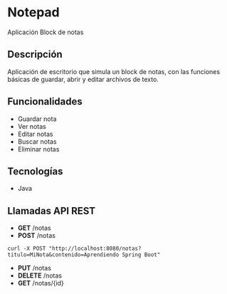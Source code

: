# Notepad
Aplicación Block de notas

## Descripción
Aplicación de escritorio que simula un block de notas, con las funciones básicas de guardar, abrir y editar archivos de texto.

## Funcionalidades
- Guardar nota
- Ver notas
- Editar notas
- Buscar notas
- Eliminar notas

## Tecnologías
- Java

## Llamadas API REST

- **GET** /notas
- **POST** /notas
```CURL
curl -X POST "http://localhost:8080/notas?titulo=MiNota&contenido=Aprendiendo Spring Boot"
```
- **PUT** /notas
- **DELETE** /notas
- **GET** /notas/{id}